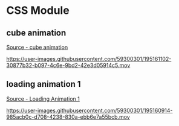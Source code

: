 # CSS Module
## cube animation

[Source - cube animation](https://github.com/yuki-katayama/css_module/tree/master/3D_glowing_cube_animation_effects)

https://user-images.githubusercontent.com/59300301/195161102-30877b32-b097-4c6e-9bd2-42e3d05914c5.mov


## loading animation 1

[Source - Loading Animation 1](https://github.com/yuki-katayama/css_module/tree/master/Loading_animation_1)

https://user-images.githubusercontent.com/59300301/195160914-985acb0c-d708-4238-830a-ebb6e7a55bcb.mov

